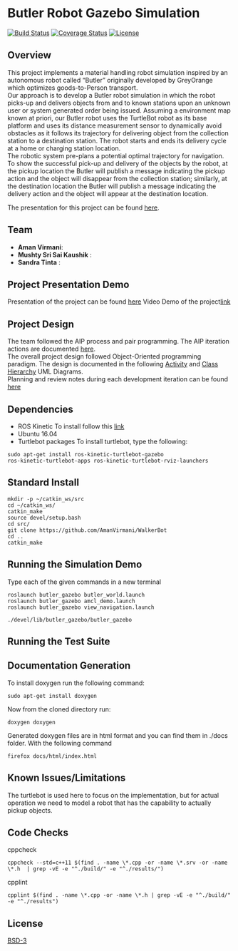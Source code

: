 # Butler Robot Gazebo  Simulation  

[![Build Status](https://travis-ci.org/stinta/butler_gazebo.svg?branch=master)](https://travis-ci.org/stinta/butler_gazebo)
[![Coverage Status](https://coveralls.io/repos/github/stinta/butler_gazebo/badge.svg?branch=master)](https://coveralls.io/github/stinta/butler_gazebo?branch=master)
[![License](https://img.shields.io/badge/License-BSD%203--Clause-blue.svg)](https://opensource.org/licenses/BSD-3-Clause)


## Overview
This project implements a material handling robot simulation inspired by an autonomous robot called “Butler” originally developed by GreyOrange which optimizes goods-to-Person transport.  
Our approach is to develop a Butler robot simulation in which the robot picks-up and delivers objects from and to known stations upon an unknown user or system generated order being issued.  Assuming a environment map known at priori, our Butler robot uses the TurtleBot robot as its base platform and uses its distance measurement sensor to dynamically avoid obstacles as it follows its trajectory for delivering object from the collection station to a destination station.  The robot starts and ends its delivery cycle at a home or charging station location.  
The robotic system pre-plans a potential optimal trajectory for navigation. To show the successful pick-up and delivery of the objects by the robot, at the pickup location the Butler will publish a message indicating the pickup action and the object will disappear from the collection station; similarly, at the destination location the Butler will publish a message indicating the delivery action and the object will appear at the destination location.  

The presentation for this project can be found [here](.).

## Team
- **Aman Virmani**:
- **Mushty Sri Sai Kaushik** :
- **Sandra Tinta** :

## Project Presentation Demo
Presentation of the project can be found [here](https://docs.google.com/presentation/d/1mTpTO3ToKmhLyNpknvycvceg3DJquGKYsKFBesBz2Ys/edit?usp=sharing)
Video Demo of the project[link](https://drive.google.com/file/d/14qTYDipqx67uZgGsAohmteuUzysgYbOv/view?usp=sharing)

## Project Design

The team followed the AIP process and pair programming.  The AIP iteration actions are documented [here](https://docs.google.com/spreadsheets/d/1O8GisJ7VpNulYqH-gaPCvG_NAVHMwOyPO4F18fhpBL4/edit?ts=5ddb0c09#gid=0).  
The overall project design followed Object-Oriented programming paradigm.  The design is documented in the following [Activity](./UML/initial/ActivityDiagram.pdf/) and [Class Hierarchy](./UML/initial/ClassDiagram.pdf) UML Diagrams.  
Planning and review notes during each development iteration can be found [here](https://docs.google.com/document/u/0/d/1aiRbswW5R_R5Iiowr5hDhnN0nU_4OwQu9OM1Oh6o9Pk/mobilebasic)


## Dependencies
- ROS Kinetic 
To install follow this [link](http://wiki.ros.org/kinetic/Installation)
- Ubuntu 16.04
- Turtlebot packages 
To install turtlebot, type the following:
```
sudo apt-get install ros-kinetic-turtlebot-gazebo 
ros-kinetic-turtlebot-apps ros-kinetic-turtlebot-rviz-launchers
```

## Standard Install
```
mkdir -p ~/catkin_ws/src
cd ~/catkin_ws/
catkin_make
source devel/setup.bash
cd src/
git clone https://github.com/AmanVirmani/WalkerBot
cd ..
catkin_make
```

## Running the Simulation Demo
Type each of the given commands in a new terminal 
```
roslaunch butler_gazebo butler_world.launch 
roslaunch butler_gazebo amcl_demo.launch
roslaunch butler_gazebo view_navigation.launch

./devel/lib/butler_gazebo/butler_gazebo
```

## Running the Test Suite

## Documentation Generation
To install doxygen run the following command:
```
sudo apt-get install doxygen
```
Now from the cloned directory run:
```
doxygen doxygen
```
Generated doxygen files are in html format and you can find them in ./docs folder. With the following command
```
firefox docs/html/index.html
```

## Known Issues/Limitations
The turtlebot is used here to focus on the implementation, but for actual operation we need to model a robot that has the capability to actually pickup objects.

## Code Checks
cppcheck
```
cppcheck --std=c++11 $(find . -name \*.cpp -or -name \*.srv -or -name \*.h  | grep -vE -e "^./build/" -e "^./results/")
```
cpplint
```
cpplint $(find . -name \*.cpp -or -name \*.h | grep -vE -e "^./build/" -e "^./results")
```
## License
[BSD-3](https://opensource.org/licenses/BSD-3-Clause)

